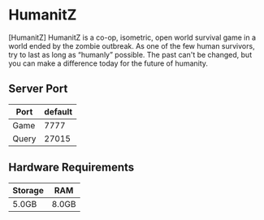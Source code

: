 # HumanitZ
[HumanitZ] HumanitZ is a co-op, isometric, open world survival game in a world ended by the zombie outbreak. As one of the few human survivors, try to last as long as “humanly” possible. The past can't be changed, but you can make a difference today for the future of humanity.

## Server Port
| Port    | default |
|---------|---------|
| Game    | 7777    |
| Query   | 27015   |

## Hardware Requirements
| Storage | RAM     |
|---------|---------|
| 5.0GB   | 8.0GB   |

